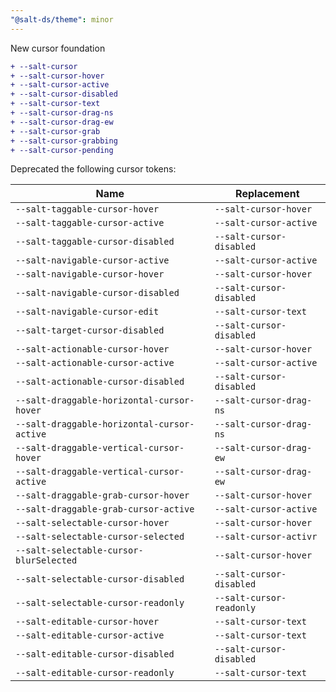 ```yaml
---
"@salt-ds/theme": minor
---
```


New cursor foundation

```diff
+ --salt-cursor
+ --salt-cursor-hover
+ --salt-cursor-active
+ --salt-cursor-disabled
+ --salt-cursor-text
+ --salt-cursor-drag-ns
+ --salt-cursor-drag-ew
+ --salt-cursor-grab
+ --salt-cursor-grabbing
+ --salt-cursor-pending
```

Deprecated the following cursor tokens:

| Name                                        | Replacement              |
| ------------------------------------------- | ------------------------ |
| `--salt-taggable-cursor-hover`              | `--salt-cursor-hover`    |
| `--salt-taggable-cursor-active`             | `--salt-cursor-active`   |
| `--salt-taggable-cursor-disabled`           | `--salt-cursor-disabled` |
| `--salt-navigable-cursor-active`            | `--salt-cursor-active`   |
| `--salt-navigable-cursor-hover`             | `--salt-cursor-hover`    |
| `--salt-navigable-cursor-disabled`          | `--salt-cursor-disabled` |
| `--salt-navigable-cursor-edit`              | `--salt-cursor-text`     |
| `--salt-target-cursor-disabled`             | `--salt-cursor-disabled` |
| `--salt-actionable-cursor-hover`            | `--salt-cursor-hover`    |
| `--salt-actionable-cursor-active`           | `--salt-cursor-active`   |
| `--salt-actionable-cursor-disabled`         | `--salt-cursor-disabled` |
| `--salt-draggable-horizontal-cursor-hover`  | `--salt-cursor-drag-ns`  |
| `--salt-draggable-horizontal-cursor-active` | `--salt-cursor-drag-ns`  |
| `--salt-draggable-vertical-cursor-hover`    | `--salt-cursor-drag-ew`  |
| `--salt-draggable-vertical-cursor-active`   | `--salt-cursor-drag-ew`  |
| `--salt-draggable-grab-cursor-hover`        | `--salt-cursor-hover`    |
| `--salt-draggable-grab-cursor-active`       | `--salt-cursor-active`   |
| `--salt-selectable-cursor-hover`            | `--salt-cursor-hover`    |
| `--salt-selectable-cursor-selected`         | `--salt-cursor-activr`   |
| `--salt-selectable-cursor-blurSelected`     | `--salt-cursor-hover`    |
| `--salt-selectable-cursor-disabled`         | `--salt-cursor-disabled` |
| `--salt-selectable-cursor-readonly`         | `--salt-cursor-readonly` |
| `--salt-editable-cursor-hover`              | `--salt-cursor-text`     |
| `--salt-editable-cursor-active`             | `--salt-cursor-text`     |
| `--salt-editable-cursor-disabled`           | `--salt-cursor-disabled` |
| `--salt-editable-cursor-readonly`           | `--salt-cursor-text`     |
